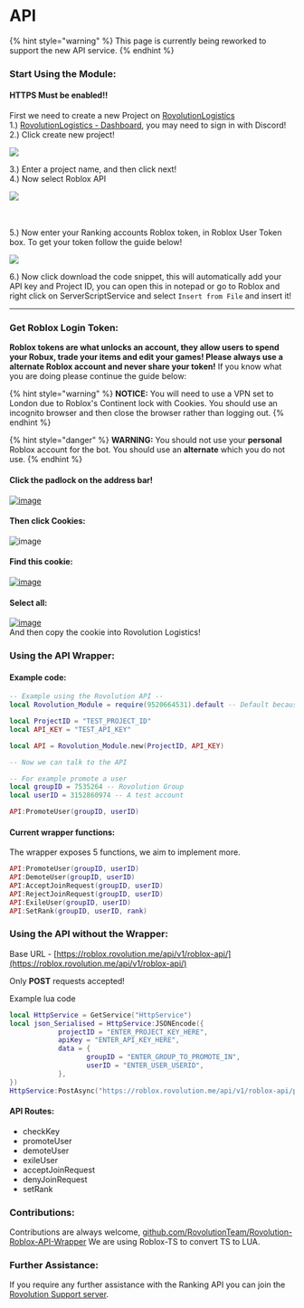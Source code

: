 # API

{% hint style="warning" %}
This page is currently being reworked to support the new API service.
{% endhint %}

### Start Using the Module:

#### **HTTPS Must be enabled!!** <a href="#https-must-be-enabled-4" id="https-must-be-enabled-4"></a>

First we need to create a new Project on [RovolutionLogistics](https://logistics.rovolution.me/)\
1.) [RovolutionLogistics - Dashboard](https://logistics.rovolution.me/dashboard), you may need to sign in with Discord!\
2.) Click create new project!

![](https://doy2mn9upadnk.cloudfront.net/uploads/default/optimized/4X/b/f/e/bfebc9d1046bf2ca907dfb5b7116569f2fd4e422\_2\_690x316.png)

3.) Enter a project name, and then click next!\
4.) Now select Roblox API

![](https://doy2mn9upadnk.cloudfront.net/uploads/default/optimized/4X/9/4/6/94656b3d4d96f082d51618496d468b334cb1beb2\_2\_690x315.png)

\
\
5.) Now enter your Ranking accounts Roblox token, in Roblox User Token box. To get your token follow the guide below!

![](https://doy2mn9upadnk.cloudfront.net/uploads/default/optimized/4X/1/a/8/1a8039ffd5348922647a6f56f0991a223b917a97\_2\_690x304.png)

6.) Now click download the code snippet, this will automatically add your API key and Project ID, you can open this in notepad or go to Roblox and right click on ServerScriptService and select `Insert from File` and insert it!

***

### Get Roblox Login Token: <a href="#get-roblox-login-token-5" id="get-roblox-login-token-5"></a>

**Roblox tokens are what unlocks an account, they allow users to spend your Robux, trade your items and edit your games! Please always use a alternate Roblox account and never share your token!** If you know what you are doing please continue the guide below:

{% hint style="warning" %}
**NOTICE:** You will need to use a VPN set to London due to Roblox's Continent lock with Cookies. You should use an incognito browser and then close the browser rather than logging out.
{% endhint %}

{% hint style="danger" %}
**WARNING:** You should not use your **personal** Roblox account for the bot. You should use an **alternate** which you do not use.&#x20;
{% endhint %}

#### Click the padlock on the address bar! <a href="#click-the-padlock-on-the-address-bar-6" id="click-the-padlock-on-the-address-bar-6"></a>

[![image](https://doy2mn9upadnk.cloudfront.net/uploads/default/optimized/4X/b/2/8/b280c5e220bdb0dc78eb58630b3b5e8bcab714bf\_2\_597x500.jpeg)](https://doy2mn9upadnk.cloudfront.net/uploads/default/original/4X/b/2/8/b280c5e220bdb0dc78eb58630b3b5e8bcab714bf.jpeg)

#### Then click Cookies: <a href="#then-click-cookies-7" id="then-click-cookies-7"></a>

![image](https://doy2mn9upadnk.cloudfront.net/uploads/default/original/4X/5/4/a/54ab37d054f34552c03be7704fe404b596e01185.png)

#### Find this cookie: <a href="#find-this-cookie-8" id="find-this-cookie-8"></a>

[![image](https://doy2mn9upadnk.cloudfront.net/uploads/default/optimized/4X/6/8/a/68a507575f7b1d9199bc7c22acd5214ec9c66ffa\_2\_624x499.png)](https://doy2mn9upadnk.cloudfront.net/uploads/default/original/4X/6/8/a/68a507575f7b1d9199bc7c22acd5214ec9c66ffa.png)

#### Select all: <a href="#select-all-9" id="select-all-9"></a>

[![image](https://doy2mn9upadnk.cloudfront.net/uploads/default/optimized/4X/8/b/0/8b0c82c1cdae0571957cd77312a0790db2b1ad6a\_2\_425x500.png)](https://doy2mn9upadnk.cloudfront.net/uploads/default/original/4X/8/b/0/8b0c82c1cdae0571957cd77312a0790db2b1ad6a.png)\
And then copy the cookie into Rovolution Logistics!



### Using the API Wrapper:

#### Example code:

```lua
-- Example using the Rovolution API --
local Rovolution_Module = require(9520664531).default -- Default because of the way the wrapper is written

local ProjectID = "TEST_PROJECT_ID"
local API_KEY = "TEST_API_KEY"

local API = Rovolution_Module.new(ProjectID, API_KEY)

-- Now we can talk to the API

-- For example promote a user
local groupID = 7535264 -- Rovolution Group
local userID = 3152860974 -- A test account

API:PromoteUser(groupID, userID)
```

#### Current wrapper functions:

The wrapper exposes 5 functions, we aim to implement more.

```lua
API:PromoteUser(groupID, userID)
API:DemoteUser(groupID, userID)
API:AcceptJoinRequest(groupID, userID)
API:RejectJoinRequest(groupID, userID)
API:ExileUser(groupID, userID)
API:SetRank(groupID, userID, rank)
```

### Using the API without the Wrapper:

Base URL - [https://roblox.rovolution.me/api/v1/roblox-api/](https://roblox.rovolution.me/api/v1/roblox-api/)

Only **POST** requests accepted!

Example lua code

```lua
local HttpService = GetService("HttpService")
local json_Serialised = HttpService:JSONEncode({
            projectID = "ENTER_PROJECT_KEY_HERE",
			apiKey = "ENTER_API_KEY_HERE",
			data = {
                   groupID = "ENTER_GROUP_TO_PROMOTE_IN",
                   userID = "ENTER_USER_USERID",
            },
}) 
HttpService:PostAsync("https://roblox.rovolution.me/api/v1/roblox-api/promoteUser", json_Serialised)
```

#### API Routes:

* checkKey
* promoteUser
* demoteUser
* exileUser
* acceptJoinRequest
* denyJoinRequest
* setRank

### Contributions:

Contributions are always welcome, [github.com/RovolutionTeam/Rovolution-Roblox-API-Wrapper](https://github.com/RovolutionTeam/Rovolution-Roblox-API-Wrapper) We are using Roblox-TS to convert TS to LUA.

### Further Assistance:

If you require any further assistance with the Ranking API you can join the [Rovolution Support server](https://discord.com/invite/2bMg4evVWz).&#x20;
